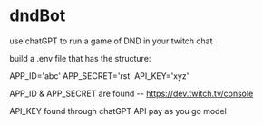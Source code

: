 # dndBot
use chatGPT to run a game of DND in your twitch chat

build a .env file that has the structure:

APP_ID='abc'
APP_SECRET='rst'
API_KEY='xyz'

APP_ID & APP_SECRET are found -- https://dev.twitch.tv/console

API_KEY found through chatGPT API pay as you go model
